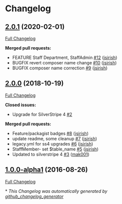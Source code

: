 # Changelog

## [2.0.1](https://github.com/dynamic/silverstripe-staff-directory/tree/2.0.1) (2020-02-01)

[Full Changelog](https://github.com/dynamic/silverstripe-staff-directory/compare/2.0.0...2.0.1)

**Merged pull requests:**

- FEATURE Staff Department, StaffAdmin [\#12](https://github.com/dynamic/silverstripe-staff-directory/pull/12) ([jsirish](https://github.com/jsirish))
- BUGFIX revert composer name change [\#10](https://github.com/dynamic/silverstripe-staff-directory/pull/10) ([jsirish](https://github.com/jsirish))
- BUGFIX composer name correction [\#9](https://github.com/dynamic/silverstripe-staff-directory/pull/9) ([jsirish](https://github.com/jsirish))

## [2.0.0](https://github.com/dynamic/silverstripe-staff-directory/tree/2.0.0) (2018-10-19)

[Full Changelog](https://github.com/dynamic/silverstripe-staff-directory/compare/1.0.0-alpha1...2.0.0)

**Closed issues:**

- Upgrade for SilverStripe 4 [\#2](https://github.com/dynamic/silverstripe-staff-directory/issues/2)

**Merged pull requests:**

- Feature/packagist badges [\#8](https://github.com/dynamic/silverstripe-staff-directory/pull/8) ([jsirish](https://github.com/jsirish))
- update readme, some cleanup [\#7](https://github.com/dynamic/silverstripe-staff-directory/pull/7) ([jsirish](https://github.com/jsirish))
- legacy.yml for ss4 upgrades [\#6](https://github.com/dynamic/silverstripe-staff-directory/pull/6) ([jsirish](https://github.com/jsirish))
- StaffMember- set $table\_name [\#5](https://github.com/dynamic/silverstripe-staff-directory/pull/5) ([jsirish](https://github.com/jsirish))
- Updated to silverstripe 4 [\#3](https://github.com/dynamic/silverstripe-staff-directory/pull/3) ([mak001](https://github.com/mak001))

## [1.0.0-alpha1](https://github.com/dynamic/silverstripe-staff-directory/tree/1.0.0-alpha1) (2016-08-26)

[Full Changelog](https://github.com/dynamic/silverstripe-staff-directory/compare/69fa4965452a7ccf0725e90b3389d31f8500a2cb...1.0.0-alpha1)



\* *This Changelog was automatically generated by [github_changelog_generator](https://github.com/github-changelog-generator/github-changelog-generator)*
